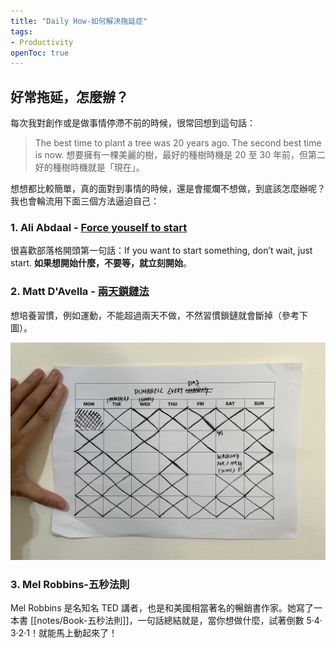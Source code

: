 ```yaml
---
title: "Daily How-如何解決拖延症"
tags: 
- Productivity
openToc: true
---
```





## 好常拖延，怎麼辦？

每次我對創作或是做事情停滯不前的時候，很常回想到這句話：

> The best time to plant a tree was 20 years ago. The second best time is now. 想要擁有一棵美麗的樹，最好的種樹時機是 20 至 30 年前，但第二好的種樹時機就是「現在」。

想想都比較簡單，真的面對到事情的時候，還是會擺爛不想做，到底該怎麼辦呢？我也會輪流用下面三個方法逼迫自己：

### 1. Ali Abdaal - [Force youself to start](https://aliabdaal.com/force-yourself-to-start/)

很喜歡部落格開頭第一句話：If you want to start something, don’t wait, just start. **如果想開始什麼，不要等，就立刻開始**。  


### 2. Matt D'Avella - [兩天鎖鏈法](https://www.youtube.com/watch?v=bfLHTLQZ5nc)

想培養習慣，例如運動，不能超過兩天不做，不然習慣鎖鏈就會斷掉（參考下圖）。

![2 Day Rule](notes/images/2_day_rule.jpg)

### 3. Mel Robbins-五秒法則

Mel Robbins 是名知名 TED 講者，也是和美國相當著名的暢銷書作家。她寫了一本書 [[notes/Book-五秒法則]]，一句話總結就是，當你想做什麼，試著倒數 5‧4‧3‧2‧1！就能馬上動起來了！
